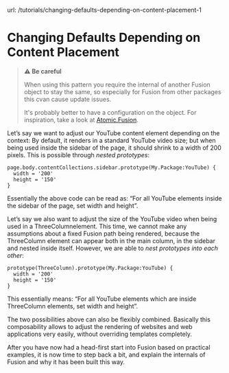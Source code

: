 url: /tutorials/changing-defaults-depending-on-content-placement-1
# Changing Defaults Depending on Content Placement

> **⚠️ Be careful**
> 
> When using this pattern you require the internal of another Fusion object to stay the same, so especially for Fusion from other packages this cvan cause update issues.  
>   
> It's probably better to have a configuration on the object. For inspiration, take a look at [Atomic.Fusion](/guide/manual/rendering/atomic-fusion).

Let’s say we want to adjust our YouTube content element depending on the context: By default, it renders in a standard YouTube video size; but when being used inside the sidebar of the page, it should shrink to a width of 200 pixels. This is possible through _nested prototypes_:

```neosfusion
page.body.contentCollections.sidebar.prototype(My.Package:YouTube) {
  width = '200'
  height = '150'
}
```

Essentially the above code can be read as: “For all YouTube elements inside the sidebar of the page, set width and height”.

Let’s say we also want to adjust the size of the YouTube video when being used in a ThreeColumnelement. This time, we cannot make any assumptions about a fixed Fusion path being rendered, because the ThreeColumn element can appear both in the main column, in the sidebar and nested inside itself. However, we are able to _nest prototypes into each other_:

```neosfusion
prototype(ThreeColumn).prototype(My.Package:YouTube) {
  width = '200'
  height = '150'
}
```

This essentially means: “For all YouTube elements which are inside ThreeColumn elements, set width and height”.

The two possibilities above can also be flexibly combined. Basically this composability allows to adjust the rendering of websites and web applications very easily, without overriding templates completely.

After you have now had a head-first start into Fusion based on practical examples, it is now time to step back a bit, and explain the internals of Fusion and why it has been built this way.
